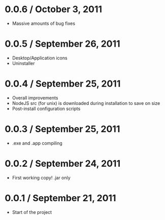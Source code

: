 0.0.6 / October 3, 2011
==================
  * Massive amounts of bug fixes

0.0.5 / September 26, 2011
==================
  * Desktop/Application icons
  * Uninstaller

0.0.4 / September 25, 2011
==================
  * Overall improvements
  * NodeJS src (for unix) is downloaded during installation to save on size
  * Post-install configuration scripts

0.0.3 / September 25, 2011
==================
  * .exe and .app compiling

0.0.2 / September 24, 2011
==================
  * First working copy! .jar only

0.0.1 / September 21, 2011
==================
  * Start of the project

